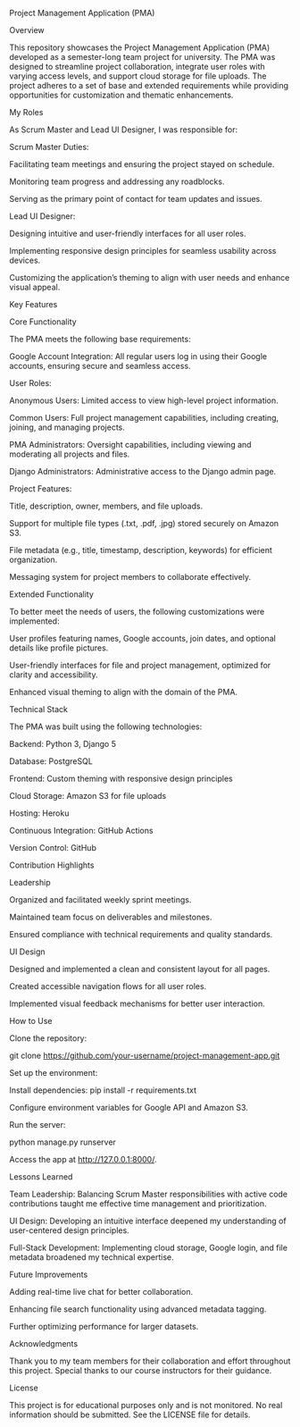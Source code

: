 Project Management Application (PMA)

Overview

This repository showcases the Project Management Application (PMA) developed as a semester-long team project for university. The PMA was designed to streamline project collaboration, integrate user roles with varying access levels, and support cloud storage for file uploads. The project adheres to a set of base and extended requirements while providing opportunities for customization and thematic enhancements.

My Roles

As Scrum Master and Lead UI Designer, I was responsible for:

Scrum Master Duties:

Facilitating team meetings and ensuring the project stayed on schedule.

Monitoring team progress and addressing any roadblocks.

Serving as the primary point of contact for team updates and issues.

Lead UI Designer:

Designing intuitive and user-friendly interfaces for all user roles.

Implementing responsive design principles for seamless usability across devices.

Customizing the application’s theming to align with user needs and enhance visual appeal.

Key Features

Core Functionality

The PMA meets the following base requirements:

Google Account Integration: All regular users log in using their Google accounts, ensuring secure and seamless access.

User Roles:

Anonymous Users: Limited access to view high-level project information.

Common Users: Full project management capabilities, including creating, joining, and managing projects.

PMA Administrators: Oversight capabilities, including viewing and moderating all projects and files.

Django Administrators: Administrative access to the Django admin page.

Project Features:

Title, description, owner, members, and file uploads.

Support for multiple file types (.txt, .pdf, .jpg) stored securely on Amazon S3.

File metadata (e.g., title, timestamp, description, keywords) for efficient organization.

Messaging system for project members to collaborate effectively.

Extended Functionality

To better meet the needs of users, the following customizations were implemented:

User profiles featuring names, Google accounts, join dates, and optional details like profile pictures.

User-friendly interfaces for file and project management, optimized for clarity and accessibility.

Enhanced visual theming to align with the domain of the PMA.

Technical Stack

The PMA was built using the following technologies:

Backend: Python 3, Django 5

Database: PostgreSQL

Frontend: Custom theming with responsive design principles

Cloud Storage: Amazon S3 for file uploads

Hosting: Heroku

Continuous Integration: GitHub Actions

Version Control: GitHub

Contribution Highlights

Leadership

Organized and facilitated weekly sprint meetings.

Maintained team focus on deliverables and milestones.

Ensured compliance with technical requirements and quality standards.

UI Design

Designed and implemented a clean and consistent layout for all pages.

Created accessible navigation flows for all user roles.

Implemented visual feedback mechanisms for better user interaction.

How to Use

Clone the repository:

git clone https://github.com/your-username/project-management-app.git

Set up the environment:

Install dependencies: pip install -r requirements.txt

Configure environment variables for Google API and Amazon S3.

Run the server:

python manage.py runserver

Access the app at http://127.0.0.1:8000/.

Lessons Learned

Team Leadership: Balancing Scrum Master responsibilities with active code contributions taught me effective time management and prioritization.

UI Design: Developing an intuitive interface deepened my understanding of user-centered design principles.

Full-Stack Development: Implementing cloud storage, Google login, and file metadata broadened my technical expertise.

Future Improvements

Adding real-time live chat for better collaboration.

Enhancing file search functionality using advanced metadata tagging.

Further optimizing performance for larger datasets.

Acknowledgments

Thank you to my team members for their collaboration and effort throughout this project. Special thanks to our course instructors for their guidance.

License

This project is for educational purposes only and is not monitored. No real information should be submitted. See the LICENSE file for details.
